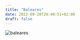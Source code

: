 ```yaml
---
title: "Baleares"
date: 2022-09-28T20:40:51+02:00
draft: false
---
```


![baleares](https://okdiario.com/img/2021/08/12/baleares-1.jpeg)